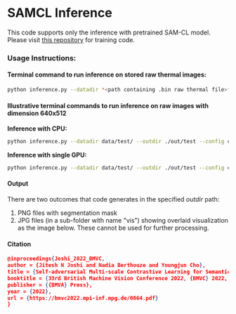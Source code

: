 # **SAMCL Inference**
This code supports only the inference with pretrained SAM-CL model. Please visit [this repository](https://github.com/PhysiologicAILab/SAM-CL) for training code.

### **Usage Instructions:**

#### Terminal command to run inference on stored raw thermal images:
```bash
python inference.py --datadir *<path containing .bin raw thermal file>* --outdir *<path to store segmentation masks and visualization images>* --config *<config file with input parameters>* [--gpu *gpu_number*]
```

#### Illustrative terminal commands to run inference on raw images with dimension 640x512
**Inference with CPU:**
```bash
python inference.py --datadir data/test/ --outdir ./out/test --config configs/AU_SAMCL_512.json
```
**Inference with single GPU:**
```bash
python inference.py --datadir data/test/ --outdir ./out/test --config configs/AU_SAMCL_512.json --gpu 0
```
#### **Output**
There are two outcomes that code generates in the specified *outdir* path:
1. PNG files with segmentation mask
2. JPG files (in a sub-folder with name "vis") showing overlaid visualization as the image below. These cannot be used for further processing.

#### **Citation**
```json
@inproceedings{Joshi_2022_BMVC,
author = {Jitesh N Joshi and Nadia Berthouze and Youngjun Cho},
title = {Self-adversarial Multi-scale Contrastive Learning for Semantic Segmentation of Thermal Facial Images},
booktitle = {33rd British Machine Vision Conference 2022, {BMVC} 2022, London, UK, November 21-24, 2022},
publisher = {{BMVA} Press},
year = {2022},
url = {https://bmvc2022.mpi-inf.mpg.de/0864.pdf}
}
```
